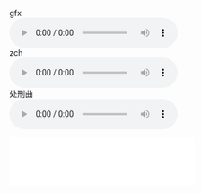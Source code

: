 gfx<br />
<audio src="/F.mp3" controls></audio><br />
zch<br />
<audio src="/G.mp3" controls></audio><br />
处刑曲<br />
<audio src="/害怕.mp3" controls></audio><br />
<iframe frameborder="no" border="0" marginwidth="0" marginheight="0" width=330 height=86 src="//music.163.com/outchain/player?type=2&id=393695&auto=1&height=66"></iframe>
